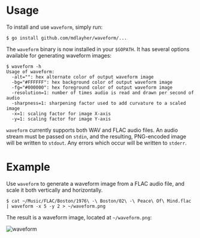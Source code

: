 Usage
=====

To install and use `waveform`, simply run:

```
$ go install github.com/mdlayher/waveform/...
```

The `waveform` binary is now installed in your `$GOPATH`.  It has several options available
for generating waveform images:

```
$ waveform -h
Usage of waveform:
  -alt="": hex alternate color of output waveform image
  -bg="#FFFFFF": hex background color of output waveform image
  -fg="#000000": hex foreground color of output waveform image
  -resolution=1: number of times audio is read and drawn per second of audio
  -sharpness=1: sharpening factor used to add curvature to a scaled image
  -x=1: scaling factor for image X-axis
  -y=1: scaling factor for image Y-axis
```

`waveform` currently supports both WAV and FLAC audio files.  An audio stream must
be passed on `stdin`, and the resulting, PNG-encoded image will be written to `stdout`.
Any errors which occur will be written to `stderr`.

Example
=======

Use `waveform` to generate a waveform image from a FLAC audio file, and scale it both
vertically and horizontally.

```
$ cat ~/Music/FLAC/Boston/1976\ -\ Boston/02\ -\ Peace\ Of\ Mind.flac | waveform -x 5 -y 2 > ~/waveform.png
```

The result is a waveform image, located at `~/waveform.png`:

![waveform](https://cloud.githubusercontent.com/assets/1926905/4261650/b020c3c2-3b78-11e4-933c-c0b81e282973.png)

